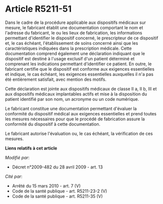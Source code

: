 # Article R5211-51

Dans le cadre de la procédure applicable aux dispositifs médicaux sur mesure, le fabricant établit une documentation
comportant le nom et l'adresse du fabricant, le ou les lieux de fabrication, les informations permettant d'identifier le
dispositif concerné, le prescripteur de ce dispositif et, le cas échéant, l'établissement de soins concerné ainsi que les
caractéristiques indiquées dans la prescription médicale. Cette documentation comprend également une déclaration indiquant
que le dispositif est destiné à l'usage exclusif d'un patient déterminé et comprenant les indications permettant d'identifier
ce patient. En outre, le fabricant certifie que le dispositif est conforme aux exigences essentielles et indique, le cas
échéant, les exigences essentielles auxquelles il n'a pas été entièrement satisfait, avec mention des motifs.

Cette déclaration est jointe aux dispositifs médicaux de classe II a, II b, III et aux dispositifs médicaux implantables
actifs et mise à la disposition du patient identifié par son nom, un acronyme ou un code numérique.

Le fabricant constitue une documentation permettant d'évaluer la conformité du dispositif médical aux exigences essentielles
et prend toutes les mesures nécessaires pour que le procédé de fabrication assure la conformité du dispositif à cette
documentation.

Le fabricant autorise l'évaluation ou, le cas échéant, la vérification de ces mesures.

**Liens relatifs à cet article**

_Modifié par_:

  - Décret n°2009-482 du 28 avril 2009 - art. 13

_Cité par_:

  - Arrêté du 15 mars 2010 - art. 7 (V)
  - Code de la santé publique - art. R5211-23-2 (V)
  - Code de la santé publique - art. R5211-35 (V)
